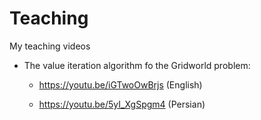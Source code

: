 # Teaching
My teaching videos



* The value iteration algorithm fo the Gridworld problem:

  * https://youtu.be/iGTwoOwBrjs  (English)

  * https://youtu.be/5yI_XgSpgm4   (Persian)
